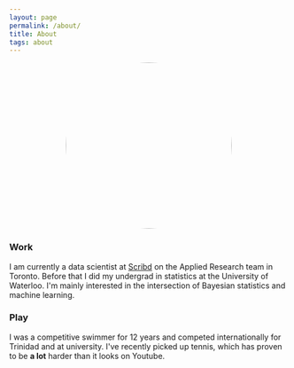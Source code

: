 ```yaml
---
layout: page
permalink: /about/
title: About
tags: about
---
```


<img style="display: block; margin-left: auto; margin-right: auto; object-fit: cover; border-radius:50%;" width="300" height="300" src="/assets/profile.JPG" align="middle" alt="Profile">


### Work

I am currently a data scientist at [Scribd](https://www.scribd.com) on the Applied Research team in Toronto. Before that I did my undergrad in statistics at the University of Waterloo. I'm mainly interested in the intersection of Bayesian statistics and machine learning. 


### Play

I was a competitive swimmer for 12 years and competed internationally for Trinidad and at university. I've recently picked up tennis, which has proven to be **a lot** harder than it looks on Youtube.
